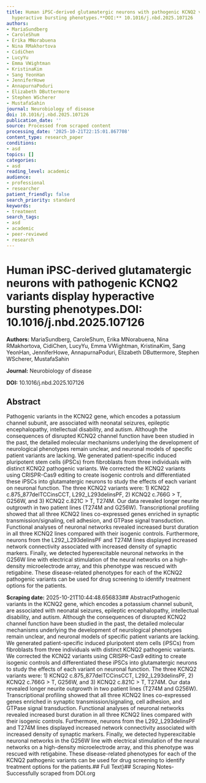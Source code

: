 ```yaml
---
title: Human iPSC-derived glutamatergic neurons with pathogenic KCNQ2 variants display
  hyperactive bursting phenotypes.**DOI:** 10.1016/j.nbd.2025.107126
authors:
- MariaSundberg
- CaroleShum
- Erika MNorabuena
- Nina RMakhortova
- CidiChen
- LucyYu
- Emma VWightman
- KristinaKim
- Sang YeonHan
- JenniferHowe
- AnnapurnaPoduri
- Elizabeth DButtermore
- Stephen WScherer
- MustafaSahin
journal: Neurobiology of disease
doi: 10.1016/j.nbd.2025.107126
publication_date: ''
source: Processed from scraped content
processing_date: '2025-10-21T22:15:01.867708'
content_type: research_paper
conditions:
- asd
topics: []
categories:
- asd
reading_level: academic
audience:
- professional
- researcher
patient_friendly: false
search_priority: standard
keywords:
- treatment
search_tags:
- asd
- academic
- peer-reviewed
- research
---
```


# Human iPSC-derived glutamatergic neurons with pathogenic KCNQ2 variants display hyperactive bursting phenotypes.**DOI:** 10.1016/j.nbd.2025.107126

**Authors:** MariaSundberg, CaroleShum, Erika MNorabuena, Nina RMakhortova, CidiChen, LucyYu, Emma VWightman, KristinaKim, Sang YeonHan, JenniferHowe, AnnapurnaPoduri, Elizabeth DButtermore, Stephen WScherer, MustafaSahin

**Journal:** Neurobiology of disease

**DOI:** 10.1016/j.nbd.2025.107126

## Abstract

Pathogenic variants in the KCNQ2 gene, which encodes a potassium channel subunit, are associated with neonatal seizures, epileptic encephalopathy, intellectual disability, and autism. Although the consequences of disrupted KCNQ2 channel function have been studied in the past, the detailed molecular mechanisms underlying the development of neurological phenotypes remain unclear, and neuronal models of specific patient variants are lacking. We generated patient-specific induced pluripotent stem cells (iPSCs) from fibroblasts from three individuals with distinct KCNQ2 pathogenic variants. We corrected the KCNQ2 variants using CRISPR-Cas9 editing to create isogenic controls and differentiated these iPSCs into glutamatergic neurons to study the effects of each variant on neuronal function. The three KCNQ2 variants were: 1) KCNQ2 c.875_877delTCCinsCCT, L292_L293delinsPF, 2) KCNQ2 c.766G > T, G256W, and 3) KCNQ2 c.821C > T, T274M. Our data revealed longer neurite outgrowth in two patient lines (T274M and G256W). Transcriptional profiling showed that all three KCNQ2 lines co-expressed genes enriched in synaptic transmission/signaling, cell adhesion, and GTPase signal transduction. Functional analyses of neuronal networks revealed increased burst duration in all three KCNQ2 lines compared with their isogenic controls. Furthermore, neurons from the L292_L293delinsPF and T274M lines displayed increased network connectivity associated with increased density of synaptic markers. Finally, we detected hyperexcitable neuronal networks in the G256W line with electrical stimulation of the neural networks on a high-density microelectrode array, and this phenotype was rescued with retigabine. These disease-related phenotypes for each of the KCNQ2 pathogenic variants can be used for drug screening to identify treatment options for the patients.

**Scraping date:** 2025-10-21T10:44:48.656833## AbstractPathogenic variants in the KCNQ2 gene, which encodes a potassium channel subunit, are associated with neonatal seizures, epileptic encephalopathy, intellectual disability, and autism. Although the consequences of disrupted KCNQ2 channel function have been studied in the past, the detailed molecular mechanisms underlying the development of neurological phenotypes remain unclear, and neuronal models of specific patient variants are lacking. We generated patient-specific induced pluripotent stem cells (iPSCs) from fibroblasts from three individuals with distinct KCNQ2 pathogenic variants. We corrected the KCNQ2 variants using CRISPR-Cas9 editing to create isogenic controls and differentiated these iPSCs into glutamatergic neurons to study the effects of each variant on neuronal function. The three KCNQ2 variants were: 1) KCNQ2 c.875_877delTCCinsCCT, L292_L293delinsPF, 2) KCNQ2 c.766G > T, G256W, and 3) KCNQ2 c.821C > T, T274M. Our data revealed longer neurite outgrowth in two patient lines (T274M and G256W). Transcriptional profiling showed that all three KCNQ2 lines co-expressed genes enriched in synaptic transmission/signaling, cell adhesion, and GTPase signal transduction. Functional analyses of neuronal networks revealed increased burst duration in all three KCNQ2 lines compared with their isogenic controls. Furthermore, neurons from the L292_L293delinsPF and T274M lines displayed increased network connectivity associated with increased density of synaptic markers. Finally, we detected hyperexcitable neuronal networks in the G256W line with electrical stimulation of the neural networks on a high-density microelectrode array, and this phenotype was rescued with retigabine. These disease-related phenotypes for each of the KCNQ2 pathogenic variants can be used for drug screening to identify treatment options for the patients.## Full Text}## Scraping Notes- Successfully scraped from DOI.org